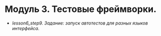 # Модуль 3. Тестовые фреймворки.

- *lesson6_step9. Задание: запуск автотестов для разных языков интерфейса.*